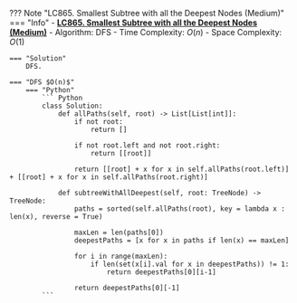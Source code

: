 ??? Note "LC865. Smallest Subtree with all the Deepest Nodes (Medium)"
    === "Info"
        - **<a href="https://leetcode-cn.com/problems/smallest-subtree-with-all-the-deepest-nodes/" target="_blank">LC865. Smallest Subtree with all the Deepest Nodes (Medium)</a>**
        - Algorithm: DFS
        - Time Complexity: $O(n)$
        - Space Complexity: $O(1)$
        
    === "Solution"
        DFS.

    === "DFS $O(n)$"
        === "Python"
            ``` Python
            class Solution:
                def allPaths(self, root) -> List[List[int]]:
                    if not root:
                        return []

                    if not root.left and not root.right:
                        return [[root]]

                    return [[root] + x for x in self.allPaths(root.left)] + [[root] + x for x in self.allPaths(root.right)]

                def subtreeWithAllDeepest(self, root: TreeNode) -> TreeNode:
                    paths = sorted(self.allPaths(root), key = lambda x : len(x), reverse = True)
                    
                    maxLen = len(paths[0])
                    deepestPaths = [x for x in paths if len(x) == maxLen]
                    
                    for i in range(maxLen):
                        if len(set(x[i].val for x in deepestPaths)) != 1:
                            return deepestPaths[0][i-1]

                    return deepestPaths[0][-1]
            ```   